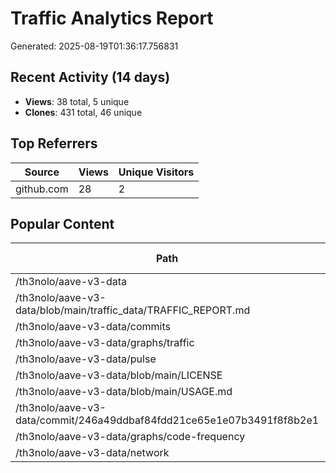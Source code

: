# Traffic Analytics Report

Generated: 2025-08-19T01:36:17.756831

## Recent Activity (14 days)

- **Views**: 38 total, 5 unique
- **Clones**: 431 total, 46 unique

## Top Referrers

| Source | Views | Unique Visitors |
|--------|-------|-----------------|
| github.com | 28 | 2 |

## Popular Content

| Path | Views | Unique Visitors |
|------|-------|------------------|
| /th3nolo/aave-v3-data | 21 | 4 |
| /th3nolo/aave-v3-data/blob/main/traffic_data/TRAFFIC_REPORT.md | 3 | 1 |
| /th3nolo/aave-v3-data/commits | 2 | 2 |
| /th3nolo/aave-v3-data/graphs/traffic | 2 | 1 |
| /th3nolo/aave-v3-data/pulse | 2 | 1 |
| /th3nolo/aave-v3-data/blob/main/LICENSE | 1 | 1 |
| /th3nolo/aave-v3-data/blob/main/USAGE.md | 1 | 1 |
| /th3nolo/aave-v3-data/commit/246a49ddbaf84fdd21ce65e1e07b3491f8f8b2e1 | 1 | 1 |
| /th3nolo/aave-v3-data/graphs/code-frequency | 1 | 1 |
| /th3nolo/aave-v3-data/network | 1 | 1 |

